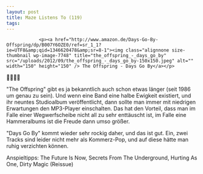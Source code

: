 ```yaml
---
layout: post
title: Maze Listens To (119)
tags:
---
```



                <p><a href="http://www.amazon.de/Days-Go-By-Offspring/dp/B007Y6OZE0/ref=sr_1_1?ie=UTF8&amp;qid=1346620478&amp;sr=8-1"><img class="alignnone size-thumbnail wp-image-7748" title="the_offspring_-_days_go_by" src="/uploads/2012/09/the_offspring_-_days_go_by-150x150.jpeg" alt="" width="150" height="150" /> The Offspring - Days Go By</a></p>
<p>🤘🤘🤘🤘</p>
<p>&quot;The Offspring&quot; gibt es ja bekanntlich auch schon etwas länger (seit 1986 um genau zu sein). Und  wenn eine Band eine halbe Ewigkeit existiert, und ihr neuntes Studioalbum veröffentlicht, dann sollte man immer mit niedrigen Erwartungen den MP3-Player einschalten. Das hat den Vorteil, dass man im Falle einer Wegwerfscheibe nicht all zu sehr enttäuscht ist, im Falle eine Hammeralbums ist die Freude dann umso größer.</p>
<p>&quot;Days Go By&quot; kommt wieder sehr rockig daher, und das ist gut. Ein, zwei Tracks sind leider nicht mehr als  Kommerz-Pop, und auf diese hätte man ruhig verzichten können.</p>
<p>Anspieltipps: The Future Is Now, Secrets From The Underground, Hurting As One, Dirty Magic (Reissue)</p>
